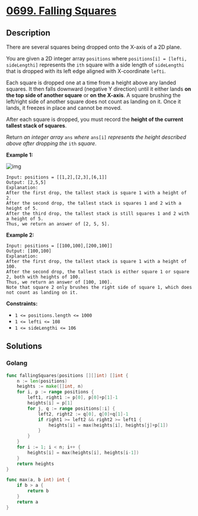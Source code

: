 # [0699. Falling Squares](https://leetcode.cn/problems/falling-squares/)

## Description


There are several squares being dropped onto the X-axis of a 2D plane.

You are given a 2D integer array `positions` where `positions[i] = [lefti, sideLengthi]` represents the `ith` square with a side length of `sideLengthi` that is dropped with its left edge aligned with X-coordinate `lefti`.

Each square is dropped one at a time from a height above any landed squares. It then falls downward (negative Y direction) until it either lands **on the top side of another square** or **on the X-axis**. A square brushing the left/right side of another square does not count as landing on it. Once it lands, it freezes in place and cannot be moved.

After each square is dropped, you must record the **height of the current tallest stack of squares**.

Return *an integer array* `ans` *where* `ans[i]` *represents the height described above after dropping the* `ith` *square*.

 

**Example 1:**

![img](https://assets.leetcode.com/uploads/2021/04/28/fallingsq1-plane.jpg)

```
Input: positions = [[1,2],[2,3],[6,1]]
Output: [2,5,5]
Explanation:
After the first drop, the tallest stack is square 1 with a height of 2.
After the second drop, the tallest stack is squares 1 and 2 with a height of 5.
After the third drop, the tallest stack is still squares 1 and 2 with a height of 5.
Thus, we return an answer of [2, 5, 5].
```

**Example 2:**

```
Input: positions = [[100,100],[200,100]]
Output: [100,100]
Explanation:
After the first drop, the tallest stack is square 1 with a height of 100.
After the second drop, the tallest stack is either square 1 or square 2, both with heights of 100.
Thus, we return an answer of [100, 100].
Note that square 2 only brushes the right side of square 1, which does not count as landing on it.
```

 

**Constraints:**

- `1 <= positions.length <= 1000`
- `1 <= lefti <= 108`
- `1 <= sideLengthi <= 106`







## Solutions

<!-- tabs:start -->

### **Golang**

```go
func fallingSquares(positions [][]int) []int {
    n := len(positions)
    heights := make([]int, n)
    for i, p := range positions {
        left1, right1 := p[0], p[0]+p[1]-1
        heights[i] = p[1]
        for j, q := range positions[:i] {
            left2, right2 := q[0], q[0]+q[1]-1
            if right1 >= left2 && right2 >= left1 {
                heights[i] = max(heights[i], heights[j]+p[1])
            }
        }
    }
    for i := 1; i < n; i++ {
        heights[i] = max(heights[i], heights[i-1])
    }
    return heights
}

func max(a, b int) int {
    if b > a {
        return b
    }
    return a
}
```

<!-- tabs:end -->